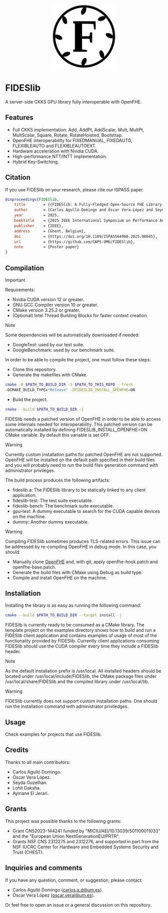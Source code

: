 <p align="center">
  <img src="https://github.com/CAPS-UMU/FIDESlib/blob/main/doxygen/FidesLogo.drawio.svg?raw=true" width="200">
</p>

# FIDESlib

A server-side CKKS GPU library fully interoperable with OpenFHE.

## Features
  -  Full CKKS implementation: Add, AddPt, AddScalar, Mult, MultPt, MultScalar, Square, Rotate, RotateHoisted, Bootstrap.
  -  OpenFHE interoperability for FIXEDMANUAL, FIXEDAUTO, FLEXIBLEAUTO and FLEXIBLEAUTOEXT.
  -  Hardware acceleration with Nvidia CUDA.
  -  High-performance NTT/INTT implementation.
  -  Hybrid Key-Switching.

## Citation

If you use FIDESlib on your research, please cite our ISPASS paper.

```bibtex
@inproceedings{FIDESlib,
	title        = {{FIDESlib: A Fully-Fledged Open-Source FHE Library for Efficient CKKS on GPUs}},
	author       = {Carlos Agulló-Domingo and Óscar Vera-López and Seyda Guzelhan and Lohit Daksha and Aymane El Jerari and Kaustubh Shivdikar and Rashmi Agrawal and David Kaeli and Ajay Joshi and José L. Abellán},
	year         = 2025,
	booktitle    = {2025 IEEE International Symposium on Performance Analysis of Systems and Software (ISPASS)},
	publisher    = {IEEE},
	address      = {Ghent, Belgium},
	doi          = {https://doi.org/10.1109/ISPASS64960.2025.00045},
	url          = {https://github.com/CAPS-UMU/FIDESlib},
	note         = {Poster paper}
}
```

## Compilation

> [!IMPORTANT]
> Requirements:
>  -  Nvidia CUDA  version 12 or greater.
>  -  GNU GCC Compiler version 10 or greater.
>  -  CMake version 3.25.2 or greater.
>  -  (Optional) Intel Thread Building Blocks for faster context creation.

> [!NOTE]
> Some dependencies will be automatically downloaded if needed:
> - GoogleTest: used by our test suite.
> - GoogleBenchmark: used by our benchmark suite.

In order to be able to compile the project, one must follow these steps:

  - Clone this repository.
  - Generate the makefiles with CMake.
  ```bash
  cmake -B $PATH_TO_BUILD_DIR -S $PATH_TO_THIS_REPO --fresh 
  -DCMAKE_BUILD_TYPE="Release" -DFIDESLIB_INSTALL_OPENFHE=ON
  ```
  - Build the project.
  ```bash
  cmake --build $PATH_TO_BUILD_DIR -j
  ```

FIDESlib needs a patched version of OpenFHE in order to be able to access some internals needed for interoperability. This patched version can be automatically installed by defining FIDESLIB_INSTALL_OPENFHE=ON CMake variable. By default this variable is set OFF.

> [!WARNING]
> Currently custom installation paths for patched OpenFHE are not supported. OpenFHE will be installed on the default path specified in their build files and you will probably need to run the build files generation command with administrator privileges.

The build process produces the following artifacts: 
- fideslib.a: The FIDESlib library to be statically linked to any client application.
- fideslib-test: The test suite executable.
- fideslib-bench: The benchmark suite executable.
- gpu-test: A dummy executable to search for the CUDA capable devices on the machine.
- dummy: Another dummy executable.

> [!WARNING]
> Compiling FIDESlib sometimes produces TLS-related errors. This issue can be addressed by re-compiling OpenFHE in debug mode. In this case, you should:
> - Manually clone [OpenFHE](https://github.com/openfheorg/openfhe-development) and, with git, apply openfhe-hook.patch and openfhe-base.patch. 
> - Generate the build files with CMake using Debug as build type.
> - Compile and install OpenFHE on the machine. 

## Installation

Installing the library is as easy as running the following command:

```bash
cmake --build $PATH_TO_BUILD_DIR --target install -j
```

FIDESlib is currently ready to be consumed as a CMake library. The template project on the examples directory shows how to build and run a FIDESlib client application and contains examples of usage of most of the functionality provided by FIDESlib. Currently client applications consuming FIDESlib should use the CUDA compiler every time they include a FIDESlib header.

> [!NOTE]
> As the default installation prefix is /usr/local. All installed headers should be located under /usr/local/include/FIDESlib, the CMake package files under /usr/local/share/FIDESlib and the compiled library under /usr/local/lib.

> [!WARNING]
> FIDESlib currently does not support custom installation paths. One should run the installation command with administrator priviledges.

## Usage

Check examples for projects that use FIDESlib.

## Credits

Thanks to all main contributors:
* Carlos Agulló Domingo. 
* Óscar Vera López.
* Seyda Guzelhan.
* Lohit Daksha.
* Aymane El Jerari.

## Grants

This project was possible thanks to the following grants:
* Grant CNS2023-144241 funded by "MICIU/AEI/10.13039/501100011033" and the "European Union NextGenerationEU/PRTR".
* Grants NSF CNS 2312275 and 2312276, and supported in part from the NSF IUCRC Center for Hardware and Embedded Systems Security and Trust (CHEST).

## Inquiries and comments

If you have any question, comment, or suggestion, please contact:
* Carlos Agulló Domingo (carlos.a.d@um.es).
* Óscar Vera López (oscar.veral@um.es).

Or feel free to open an issue or a general discussion on this repository.
